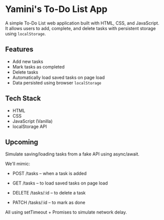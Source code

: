 # Yamini's To-Do List App

A simple To-Do List web application built with HTML, CSS, and JavaScript. It allows users to add, complete, and delete tasks with persistent storage using `localStorage`.

## Features

- Add new tasks
- Mark tasks as completed
- Delete tasks
- Automatically load saved tasks on page load
- Data persisted using browser `localStorage`

## Tech Stack

- HTML
- CSS
- JavaScript (Vanilla)
- localStorage API

## Upcoming 
Simulate saving/loading tasks from a fake API using async/await.

We'll mimic:

- POST /tasks – when a task is added

- GET /tasks – to load saved tasks on page load

- DELETE /tasks/:id – to delete a task

- PATCH /tasks/:id – to mark as done

All using setTimeout + Promises to simulate network delay.

